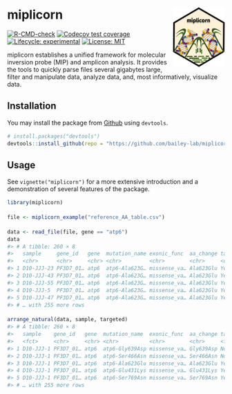 <!-- README.md is generated from README.Rmd. Please edit that file -->

# miplicorn <a href='https://bailey-lab.github.io/miplicorn'><img src='man/figures/logo.png' align="right" height="138" /></a>

<!-- badges: start -->

[![R-CMD-check](https://github.com/bailey-lab/miplicorn/workflows/R-CMD-check/badge.svg)](https://github.com/bailey-lab/miplicorn/actions)
[![Codecov test
coverage](https://codecov.io/gh/bailey-lab/miplicorn/branch/master/graph/badge.svg)](https://codecov.io/gh/bailey-lab/miplicorn?branch=master)
[![Lifecycle:
experimental](https://img.shields.io/badge/lifecycle-experimental-orange.svg)](https://lifecycle.r-lib.org/articles/stages.html#experimental)
[![License:
MIT](https://img.shields.io/badge/License-MIT-yellow.svg)](https://opensource.org/licenses/MIT)

<!-- badges: end -->

miplicorn establishes a unified framework for molecular inversion probe
(MIP) and amplicon analysis. It provides the tools to quickly parse
files several gigabytes large, filter and manipulate data, analyze data,
and, most informatively, visualize data.

## Installation

You may install the package from
[Github](https://github.com/bailey-lab/miplicorn) using `devtools`.

```r
# install.packages("devtools")
devtools::install_github(repo = "https://github.com/bailey-lab/miplicorn")
```

## Usage

See `vignette("miplicorn")` for a more extensive introduction and a
demonstration of several features of the package.

```r
library(miplicorn)

file <- miplicorn_example("reference_AA_table.csv")

data <- read_file(file, gene == "atp6")
data
#> # A tibble: 260 × 8
#>   sample     gene_id   gene  mutation_name exonic_func  aa_change targeted value
#>   <chr>      <chr>     <chr> <chr>         <chr>        <chr>     <chr>    <dbl>
#> 1 D10-JJJ-23 PF3D7_01… atp6  atp6-Ala623G… missense_va… Ala623Glu Yes        608
#> 2 D10-JJJ-43 PF3D7_01… atp6  atp6-Ala623G… missense_va… Ala623Glu Yes         20
#> 3 D10-JJJ-55 PF3D7_01… atp6  atp6-Ala623G… missense_va… Ala623Glu Yes        158
#> 4 D10-JJJ-5  PF3D7_01… atp6  atp6-Ala623G… missense_va… Ala623Glu Yes          2
#> 5 D10-JJJ-47 PF3D7_01… atp6  atp6-Ala623G… missense_va… Ala623Glu Yes          1
#> # … with 255 more rows

arrange_natural(data, sample, targeted)
#> # A tibble: 260 × 8
#>   sample    gene_id   gene  mutation_name  exonic_func  aa_change targeted value
#>   <fct>     <chr>     <chr> <chr>          <chr>        <chr>     <fct>    <dbl>
#> 1 D10-JJJ-1 PF3D7_01… atp6  atp6-Gly639Asp missense_va… Gly639Asp No          10
#> 2 D10-JJJ-1 PF3D7_01… atp6  atp6-Ser466Asn missense_va… Ser466Asn No           2
#> 3 D10-JJJ-1 PF3D7_01… atp6  atp6-Ala623Glu missense_va… Ala623Glu Yes         10
#> 4 D10-JJJ-1 PF3D7_01… atp6  atp6-Glu431Lys missense_va… Glu431Lys Yes          5
#> 5 D10-JJJ-1 PF3D7_01… atp6  atp6-Ser769Asn missense_va… Ser769Asn Yes          1
#> # … with 255 more rows
```
